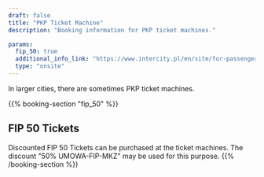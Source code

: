 ```yaml
---
draft: false
title: "PKP Ticket Machine"
description: "Booking information for PKP ticket machines."

params:
  fip_50: true
  additional_info_link: "https://www.intercity.pl/en/site/for-passengers/buy-a-ticket/use-tens-of-ticket-vending-machines-throughout-poland/informacje-ogolne-en.html"
  type: "onsite"
---
```


In larger cities, there are sometimes PKP ticket machines.

{{% booking-section "fip_50" %}}

## FIP 50 Tickets

Discounted FIP 50 Tickets can be purchased at the ticket machines. The discount "50% UMOWA-FIP-MKZ" may be used for this purpose.
{{% /booking-section %}}
